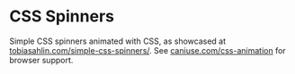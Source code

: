 CSS Spinners
============

Simple CSS spinners animated with CSS, as showcased at [tobiasahlin.com/simple-css-spinners/](http://tobiasahlin.com/simple-css-spinners/). See [caniuse.com/css-animation](http://caniuse.com/css-animation) for browser support.
